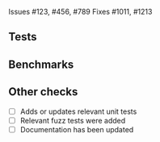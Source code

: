 <!--
  Thanks for creating this pull request 🤗

  Please keep PRs as small as possible. We prefer many small pull requests over one big one.
-->

<!-- Please mention which issues this PR is associated with. -->
Issues #123, #456, #789 <!-- Replace with issues that won't be closed, or delete this line -->
Fixes #1011, #1213      <!-- Replace with issues that will be closed, or delete this line -->

## Tests

<!-- Please mention how this PR has been tested. Add a description here, or "N/A" with a justification -->

## Benchmarks

<!-- If this PR "improves performance", please describe how it was benchmarked. -->

## Other checks

- [ ] Adds or updates relevant unit tests
- [ ] Relevant fuzz tests were added
- [ ] Documentation has been updated
